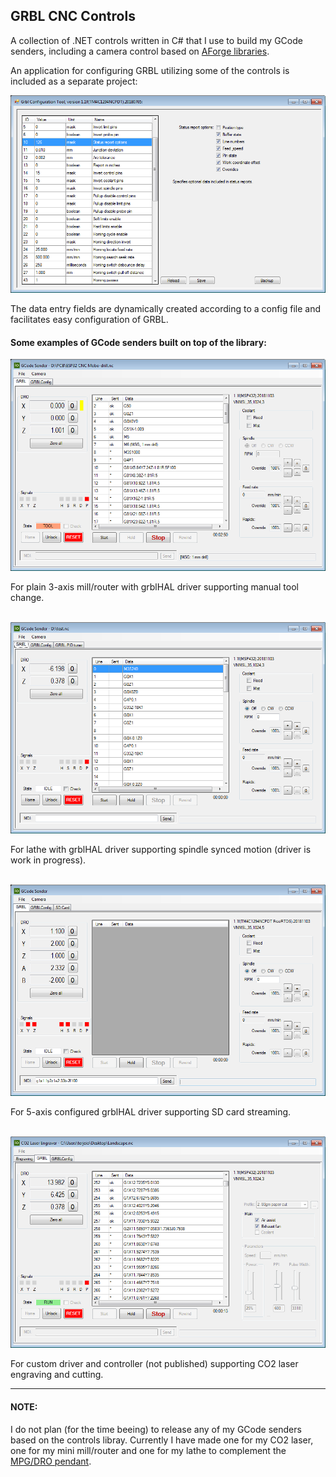 ## GRBL CNC Controls

A collection of .NET controls written in C# that I use to build my GCode senders, including a camera control based on [AForge libraries](http://www.aforgenet.com/framework/downloads.html).

An application for configuring GRBL utilizing some of the controls is included as a separate project:

![Config App UI](media/ConfigApp.png)

The data entry fields are dynamically created according to a config file and facilitates easy configuration of GRBL.

#### Some examples of GCode senders built on top of the library:
 
![Mill](media/mill.png)

For plain 3-axis mill/router with grblHAL driver supporting manual tool change.
<br><br>

![Lathe](media/lathe.png)

For lathe with grblHAL driver supporting spindle synced motion (driver is work in progress).
<br><br>

![5 Axes](media/5axes.png)

For 5-axis configured grblHAL driver supporting SD card streaming.
<br><br>

![CO2 laser](media/laser.png)

For custom driver and controller (not published) supporting CO2 laser engraving and cutting.

---

#### NOTE:

I do not plan (for the time beeing) to release any of my GCode senders based on the controls libray. Currently I have made one for my CO2 laser, one for my mini mill/router and one for my lathe to complement the [MPG/DRO pendant](https://github.com/terjeio/GRBL_MPG_DRO_BoosterPack).
